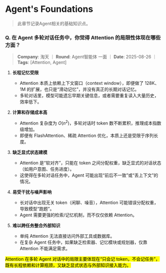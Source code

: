 # Agent's Foundations
> 此章节记录Agent相关的基础知识点。

### Q. 在 Agent 多轮对话任务中，你觉得 Attention 的局限性体现在哪些方面？
> **Company**: 淘天 ｜ **Round**: Agent智能体 一面 ｜ **Date**: 2025-08-26 ｜ **Tags**: [Attention, Agent]

1. **长程记忆受限**  
   - Attention 本质上依赖上下文窗口（context window），即便做了 128K、1M 的扩展，也只是“滑动记忆”，并没有真正的长期对话记忆。  
   - 多轮对话里，模型可能遗忘早期关键信息，或者需要重复读入大量历史，效率低下。

2. **计算和存储成本高**  
   - Attention 复杂度为 $O(n^2)$，多轮对话时 token 数不断累积，推理成本指数级增加。  
   - 即便有 FlashAttention、稀疏 Attention 优化，本质上还是受限于序列长度。

3. **缺乏显式状态建模**  
   - Attention 是“软对齐”，只能在 token 之间分配权重，缺乏显式的对话状态（如用户意图、任务进度）。  
   - 这使得在多轮对话任务中，Agent 可能出现“前后不一致”或“丢上下文”的情况。

4. **易受干扰与噪声影响**  
   - 长对话中出现无关 token（闲聊、噪音），Attention 可能错误分配权重，导致模型“跑题”。  
   - Agent 需要更强的检索/记忆机制，而不仅仅依赖 Attention。

5. **难以跨任务整合外部知识**  
   - 单纯 Attention 无法直接访问外部工具或数据库。  
   - 在复杂 Agent 任务中，如果缺乏检索器、记忆模块或规划器，仅靠 Attention 不能满足需求。

<mark>Attention 在多轮 Agent 对话中的局限主要体现在“只会记 token，不会记任务”，既有长程依赖和计算瓶颈，又缺乏显式状态与外部知识接入能力。</mark>
